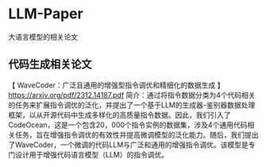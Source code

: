 # LLM-Paper
大语言模型的相关论文




## 代码生成相关论文
【 WaveCoder：广泛且通用的增强型指令调优和精细化的数据生成 】https://arxiv.org/pdf/2312.14187.pdf
简介：通过将指令数据分类为4个代码相关的任务来扩展指令调优的泛化，并提出了一个基于LLM的生成器-鉴别器数据处理框架，以从开源代码中生成多样化的高质量指令数据。因此，我们引入了CodeOcean，这是一个包含20，000个指令实例的数据集，涉及4个通用代码相关任务，旨在增强指令调优的有效性并提高微调模型的泛化能力。随后，我们提出了WaveCoder，一个微调的代码LLM与广泛和通用的增强指令调优。该模型是专门设计用于增强代码语言模型（LLM）的指令调优。
